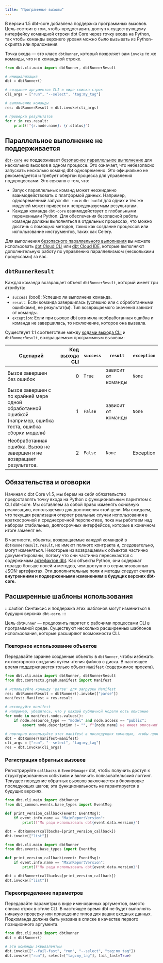 ```yaml
---
title: "Программные вызовы"
---
```


В версии 1.5 dbt-core добавлена поддержка программных вызовов. Цель состоит в том, чтобы предоставить доступ к существующему интерфейсу командной строки dbt Core через точку входа на Python, так чтобы команды верхнего уровня можно было вызывать из Python-скрипта или приложения.

Точка входа — это класс `dbtRunner`, который позволяет вам `invoke` те же команды, что и в командной строке.

```python
from dbt.cli.main import dbtRunner, dbtRunnerResult

# инициализация
dbt = dbtRunner()

# создание аргументов CLI в виде списка строк
cli_args = ["run", "--select", "tag:my_tag"]

# выполнение команды
res: dbtRunnerResult = dbt.invoke(cli_args)

# проверка результатов
for r in res.result:
    print(f"{r.node.name}: {r.status}")
```

## Параллельное выполнение не поддерживается

[`dbt-core`](https://pypi.org/project/dbt-core/) не поддерживает [безопасное параллельное выполнение](/reference/dbt-commands#parallel-execution) для нескольких вызовов в одном процессе. Это означает, что небезопасно запускать несколько команд dbt одновременно. Это официально не рекомендуется и требует обертки процесса для управления подпроцессами. Это связано с тем, что:

- Запуск параллельных команд может неожиданно взаимодействовать с платформой данных. Например, одновременный запуск `dbt run` и `dbt build` для одних и тех же моделей может привести к непредсказуемым результатам.
- Каждая команда `dbt-core` взаимодействует с глобальными переменными Python. Для обеспечения безопасной работы команды должны выполняться в отдельных процессах, что можно достичь с помощью методов, таких как создание процессов или использование инструментов, таких как Celery.

Для выполнения [безопасного параллельного выполнения](/reference/dbt-commands#available-commands) вы можете использовать [dbt Cloud CLI](/docs/cloud/cloud-cli-installation) или [dbt Cloud IDE](/docs/cloud/dbt-cloud-ide/develop-in-the-cloud), которые выполняют дополнительную работу по управлению параллелизмом (несколькими процессами) за вас.

## `dbtRunnerResult`

Каждая команда возвращает объект `dbtRunnerResult`, который имеет три атрибута:
- `success` (bool): Успешно ли выполнена команда.
- `result`: Если команда завершилась (успешно или с обработанными ошибками), ее результат(ы). Тип возвращаемого значения зависит от команды.
- `exception`: Если при вызове dbt возникла необработанная ошибка и команда не завершилась, то исключение, которое она вызвала.

Существует 1:1 соответствие между [кодами выхода CLI](/reference/exit-codes) и `dbtRunnerResult`, возвращаемым программным вызовом:

| Сценарий                                                                                     | Код выхода CLI | `success` | `result`         | `exception` |
|----------------------------------------------------------------------------------------------|---------------:|-----------|------------------|-------------|
| Вызов завершен без ошибок                                                                    | 0              | `True`    | зависит от команды | `None`      |
| Вызов завершен с по крайней мере одной обработанной ошибкой (например, ошибка теста, ошибка сборки модели) | 1              | `False`   | зависит от команды | `None`      |
| Необработанная ошибка. Вызов не завершен и не возвращает результатов.                        | 2              | `False`   | `None`           | Exception   |

## Обязательства и оговорки

Начиная с dbt Core v1.5, мы берем на себя обязательство предоставлять точку входа на Python с функциональным паритетом с CLI dbt-core. Мы оставляем за собой право изменять основную реализацию, используемую для достижения этой цели. Мы ожидаем, что текущая реализация откроет реальные случаи использования в краткосрочной и среднесрочной перспективе, пока мы работаем над набором стабильных, долгосрочных интерфейсов, которые в конечном итоге заменят ее.

В частности, объекты, возвращаемые каждой командой в `dbtRunnerResult.result`, не имеют полного контракта и, следовательно, могут изменяться. Некоторые из возвращаемых объектов частично документированы, потому что они частично пересекаются с содержимым [артефактов dbt](/reference/artifacts/dbt-artifacts). Как объекты Python, они содержат гораздо больше полей и методов, чем доступно в сериализованных JSON-артефактах. Эти дополнительные поля и методы следует считать **внутренними и подверженными изменениям в будущих версиях dbt-core.**

## Расширенные шаблоны использования

:::caution
Синтаксис и поддержка этих шаблонов могут измениться в будущих версиях `dbt-core`.
:::

Цель `dbtRunner` — предложить паритет с рабочими процессами CLI в программной среде. Существуют несколько расширенных шаблонов использования, которые расширяют возможности CLI.

### Повторное использование объектов

Передавайте заранее созданные объекты в `dbtRunner`, чтобы избежать их повторного создания путем чтения файлов с диска. В настоящее время поддерживается только объект `Manifest` (содержимое проекта).

```python
from dbt.cli.main import dbtRunner, dbtRunnerResult
from dbt.contracts.graph.manifest import Manifest

# используйте команду 'parse' для загрузки Manifest
res: dbtRunnerResult = dbtRunner().invoke(["parse"])
manifest: Manifest = res.result

# исследуйте manifest
# например, убедитесь, что у каждой публичной модели есть описание
for node in manifest.nodes.values():
    if node.resource_type == "model" and node.access == "public":
        assert node.description != "", f"{node.name} не имеет описания"

# повторно используйте этот manifest в последующих командах, чтобы пропустить разбор
dbt = dbtRunner(manifest=manifest)
cli_args = ["run", "--select", "tag:my_tag"]
res = dbt.invoke(cli_args)
```

### Регистрация обратных вызовов

Регистрируйте `callbacks` в `EventManager` dbt, чтобы получить доступ к структурированным событиям и включить пользовательский логгинг. Текущее поведение обратных вызовов заключается в блокировке последующих шагов; эта функциональность не гарантируется в будущих версиях.

<VersionBlock firstVersion="1.8">

```python
from dbt.cli.main import dbtRunner
from dbt_common.events.base_types import EventMsg

def print_version_callback(event: EventMsg):
    if event.info.name == "MainReportVersion":
        print(f"Мы рады использовать dbt{event.data.version}")

dbt = dbtRunner(callbacks=[print_version_callback])
dbt.invoke(["list"])
```

</VersionBlock>

<VersionBlock lastVersion="1.7">

```python
from dbt.cli.main import dbtRunner
from dbt.events.base_types import EventMsg

def print_version_callback(event: EventMsg):
    if event.info.name == "MainReportVersion":
        print(f"Мы рады использовать dbt{event.data.version}")

dbt = dbtRunner(callbacks=[print_version_callback])
dbt.invoke(["list"])
```

</VersionBlock>

### Переопределение параметров

Передавайте параметры в виде именованных аргументов, вместо списка строк в стиле CLI. В настоящее время dbt не будет выполнять никакую проверку или приведение типов для ваших входных данных. Подкоманда должна быть указана в списке в качестве первого позиционного аргумента.
```python
from dbt.cli.main import dbtRunner
dbt = dbtRunner()

# эти команды эквивалентны
dbt.invoke(["--fail-fast", "run", "--select", "tag:my_tag"])
dbt.invoke(["run"], select=["tag:my_tag"], fail_fast=True)
```